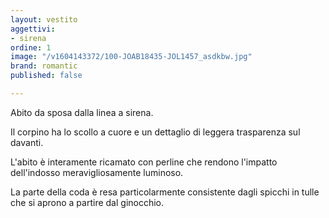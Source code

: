 ```yaml
---
layout: vestito
aggettivi:
- sirena
ordine: 1
image: "/v1604143372/100-JOAB18435-JOL1457_asdkbw.jpg"
brand: romantic
published: false

---
```

Abito da sposa dalla linea a sirena.

Il corpino ha lo scollo a cuore e un dettaglio di leggera trasparenza sul davanti.

L'abito è interamente ricamato con perline che rendono l'impatto dell'indosso meravigliosamente luminoso. 

La parte della coda è resa particolarmente consistente dagli spicchi in tulle che si aprono a partire dal ginocchio.